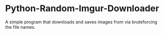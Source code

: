 # Python-Random-Imgur-Downloader
A simple program that downloads and saves images from via bruteforcing the file names.
